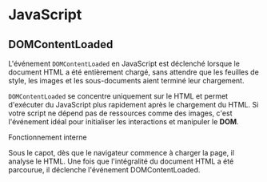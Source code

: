 # JavaScript

## DOMContentLoaded

L'événement `DOMContentLoaded` en JavaScript est déclenché lorsque le document HTML a été entièrement chargé, sans attendre que les feuilles de style, les images et les sous-documents aient terminé leur chargement.

`DOMContentLoaded` se concentre uniquement sur le HTML et permet d'exécuter du JavaScript plus rapidement après le chargement du HTML. Si votre script ne dépend pas de ressources comme des images, c'est l'événement idéal pour initialiser les interactions et manipuler le **DOM**.

Fonctionnement interne

Sous le capot, dès que le navigateur commence à charger la page, il analyse le HTML. Une fois que l'intégralité du document HTML a été parcourue, il déclenche l'événement DOMContentLoaded.

